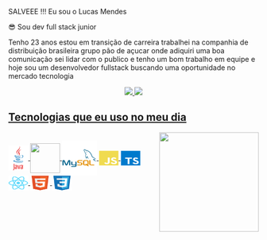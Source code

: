 
SALVEEE !!! Eu sou o Lucas Mendes

😎 Sou dev full stack junior
<p>Tenho 23 anos estou em transição de carreira trabalhei na companhia de distribuição brasileira grupo pão de açucar  onde adiquiri uma boa comunicação 
sei lidar com o publico e tenho um bom trabalho em equipe e hoje sou um desenvolvedor fullstack buscando uma oportunidade no mercado tecnologia</p>
<div></div>

<div align="center">
  <a href="https://github.com/Lucas-Mendes-dos-S-Mota">
  <img height="180em" src="https://github-readme-stats.vercel.app/api?username=Lucas-Mendes-dos-S-Mota&show_icons=true&theme=dark&include_all_commits=true&count_private=true"/>
  <img height="180em" src="https://github-readme-stats.vercel.app/api/top-langs/?username=Lucas-Mendes-dos-S-Mota&layout=compact&langs_count=7&theme=dark"/>
</div>


## Tecnologias que eu uso no meu dia
</div>
<div alingn="center">
<img align="right" width="200" height="200" src="https://cdn130.picsart.com/349339421063211.png">
</div>
<div style="display: inline_block"><br>
  <img align="center" alt="" height="50" width="40" src="https://raw.githubusercontent.com/devicons/devicon/master/icons/java/java-original-wordmark.svg" />
    <img align="center" alt="" height="60" width="60" src="https://cdn.jsdelivr.net/gh/devicons/devicon/icons/spring/spring-original-wordmark.svg" /> 
    <img align="center" alt="" height="70" width="70" src="https://raw.githubusercontent.com/devicons/devicon/master/icons/mysql/mysql-original-wordmark.svg" /> 
<img align="center" alt="" height="30" width="40" src="https://raw.githubusercontent.com/devicons/devicon/master/icons/javascript/javascript-plain.svg">
 <img align="center" alt="" height="30" width="40" src="https://raw.githubusercontent.com/devicons/devicon/master/icons/typescript/typescript-plain.svg">
  <img align="center" alt="" height="30" width="40" src="https://raw.githubusercontent.com/devicons/devicon/master/icons/react/react-original.svg">
  <img align="center" alt="" height="30" width="40" src="https://raw.githubusercontent.com/devicons/devicon/master/icons/html5/html5-original.svg">
  <img align="center" alt="" height="30" width="40" src="https://raw.githubusercontent.com/devicons/devicon/master/icons/css3/css3-original.svg">
  
